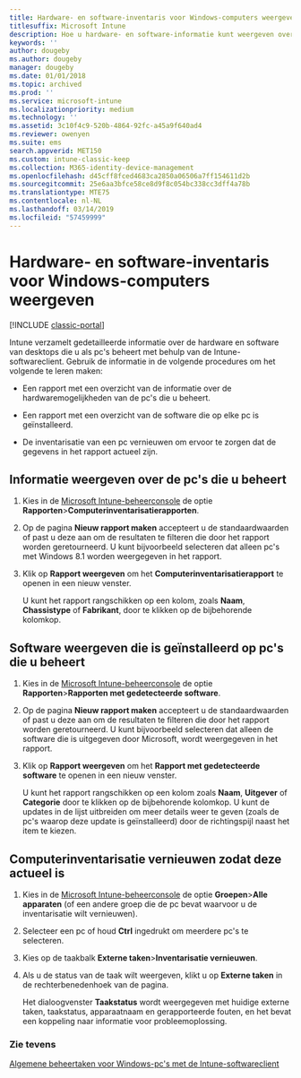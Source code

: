 ```yaml
---
title: Hardware- en software-inventaris voor Windows-computers weergeven
titlesuffix: Microsoft Intune
description: Hoe u hardware- en software-informatie kunt weergeven over Windows-desktops die u beheert als pc's met de Intune-softwareclient.
keywords: ''
author: dougeby
ms.author: dougeby
manager: dougeby
ms.date: 01/01/2018
ms.topic: archived
ms.prod: ''
ms.service: microsoft-intune
ms.localizationpriority: medium
ms.technology: ''
ms.assetid: 3c10f4c9-520b-4864-92fc-a45a9f640ad4
ms.reviewer: owenyen
ms.suite: ems
search.appverid: MET150
ms.custom: intune-classic-keep
ms.collection: M365-identity-device-management
ms.openlocfilehash: d45cff8fced4683ca2850a06506a7ff154611d2b
ms.sourcegitcommit: 25e6aa3bfce58ce8d9f8c054bc338cc3dff4a78b
ms.translationtype: MTE75
ms.contentlocale: nl-NL
ms.lasthandoff: 03/14/2019
ms.locfileid: "57459999"
---
```

# <a name="view-hardware-and-software-inventory-for-windows-pcs"></a>Hardware- en software-inventaris voor Windows-computers weergeven

[!INCLUDE [classic-portal](includes/classic-portal.md)]

Intune verzamelt gedetailleerde informatie over de hardware en software van desktops die u als pc's beheert met behulp van de Intune-softwareclient. Gebruik de informatie in de volgende procedures om het volgende te leren maken:

-   Een rapport met een overzicht van de informatie over de hardwaremogelijkheden van de pc's die u beheert.

-   Een rapport met een overzicht van de software die op elke pc is geïnstalleerd.

-   De inventarisatie van een pc vernieuwen om ervoor te zorgen dat de gegevens in het rapport actueel zijn.

## <a name="to-display-information-about-pcs-you-manage"></a>Informatie weergeven over de pc's die u beheert

1.  Kies in de [Microsoft Intune-beheerconsole](https://manage.microsoft.com/) de optie **Rapporten**&gt;**Computerinventarisatierapporten**.

2.  Op de pagina **Nieuw rapport maken** accepteert u de standaardwaarden of past u deze aan om de resultaten te filteren die door het rapport worden geretourneerd. U kunt bijvoorbeeld selecteren dat alleen pc's met Windows 8.1 worden weergegeven in het rapport.

3.  Klik op **Rapport weergeven** om het **Computerinventarisatierapport** te openen in een nieuw venster.

    U kunt het rapport rangschikken op een kolom, zoals **Naam**, **Chassistype** of **Fabrikant**, door te klikken op de bijbehorende kolomkop.

## <a name="to-display-software-installed-on-pcs-you-manage"></a>Software weergeven die is geïnstalleerd op pc's die u beheert

1.  Kies in de [Microsoft Intune-beheerconsole](https://manage.microsoft.com/) de optie **Rapporten**&gt;**Rapporten met gedetecteerde software**.

2.  Op de pagina **Nieuw rapport maken** accepteert u de standaardwaarden of past u deze aan om de resultaten te filteren die door het rapport worden geretourneerd. U kunt bijvoorbeeld selecteren dat alleen de software die is uitgegeven door Microsoft, wordt weergegeven in het rapport.

3.  Klik op **Rapport weergeven** om het **Rapport met gedetecteerde software** te openen in een nieuw venster.

    U kunt het rapport rangschikken op een kolom zoals **Naam**, **Uitgever** of **Categorie** door te klikken op de bijbehorende kolomkop. U kunt de updates in de lijst uitbreiden om meer details weer te geven (zoals de pc's waarop deze update is geïnstalleerd) door de richtingspijl naast het item te kiezen.

## <a name="to-refresh-computer-inventory-to-ensure-it-is-current"></a>Computerinventarisatie vernieuwen zodat deze actueel is

1.  Kies in de [Microsoft Intune-beheerconsole](https://manage.microsoft.com/) de optie **Groepen**&gt;**Alle apparaten** (of een andere groep die de pc bevat waarvoor u de inventarisatie wilt vernieuwen).

2.  Selecteer een pc of houd **Ctrl** ingedrukt om meerdere pc's te selecteren.

3.  Kies op de taakbalk **Externe taken**&gt;**Inventarisatie vernieuwen**.

4.  Als u de status van de taak wilt weergeven, klikt u op **Externe taken** in de rechterbenedenhoek van de pagina.

    Het dialoogvenster **Taakstatus** wordt weergegeven met huidige externe taken, taakstatus, apparaatnaam en gerapporteerde fouten, en het bevat een koppeling naar informatie voor probleemoplossing.

### <a name="see-also"></a>Zie tevens

[Algemene beheertaken voor Windows-pc's met de Intune-softwareclient](common-windows-pc-management-tasks-with-the-microsoft-intune-computer-client.md)
